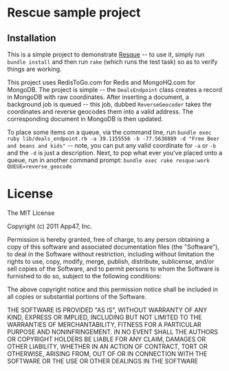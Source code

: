 # Rescue sample project 

## Installation

This is a simple project to demonstrate [Resque](https://github.com/defunkt/resque) -- to use it, simply run `bundle install` and then run `rake` (which runs the test task) so as to verify things are working. 

This project uses RedisToGo.com for Redis and MongoHQ.com for MongoDB. The project is simple -- the `DealsEndpoint` class creates a record in MongoDB with raw coordinates. After inserting a document, a background job is queued -- this job, dubbed `ReverseGeocoder` takes the coordinates and reverse geocodes them into a valid address. The corresponding document in MongoDB is then updated. 

To place some items on a queue, via the command line, run `bundle exec ruby lib/deals_endpoint.rb -a 39.1155556 -b -77.5638889 -d "Free Beer and beans and kids"` -- note, you can put any valid coordinate for `-a` or `-b` and the `-d` is just a description. Next, to pop what ever you've placed onto a queue, run in another command prompt: `bundle exec rake resque:work QUEUE=reverse_geocode`

# License

The MIT License

Copyright (c) 2011 App47, Inc.

Permission is hereby granted, free of charge, to any person obtaining a copy of this software and associated documentation files (the "Software"), to deal in the Software without restriction, including without limitation the rights to use, copy, modify, merge, publish, distribute, sublicense, and/or sell copies of the Software, and to permit persons to whom the Software is furnished to do so, subject to the following conditions:

The above copyright notice and this permission notice shall be included in all copies or substantial portions of the Software.

THE SOFTWARE IS PROVIDED "AS IS", WITHOUT WARRANTY OF ANY KIND, EXPRESS OR IMPLIED, INCLUDING BUT NOT LIMITED TO THE WARRANTIES OF MERCHANTABILITY, FITNESS FOR A PARTICULAR PURPOSE AND NONINFRINGEMENT. IN NO EVENT SHALL THE AUTHORS OR COPYRIGHT HOLDERS BE LIABLE FOR ANY CLAIM, DAMAGES OR OTHER LIABILITY, WHETHER IN AN ACTION OF CONTRACT, TORT OR OTHERWISE, ARISING FROM, OUT OF OR IN CONNECTION WITH THE SOFTWARE OR THE USE OR OTHER DEALINGS IN THE SOFTWARE